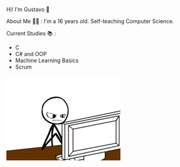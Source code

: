 Hi! I'm Gustavo 👋

About Me 👨‍💻 : I'm a 16 years old. Self-teaching Computer Science.


Current Studies 📚 : 
- C
- C# and OOP
- Machine Learning Basics
- Scrum

<img hight="300" width="300" alt="GIF" align="left" src="https://github.com/FatAstronaut/FatAstronaut/blob/main/d06.gif">

